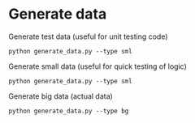 # Generate data

Generate test data (useful for unit testing code)
```
python generate_data.py --type sml
```

Generate small data (useful for quick testing of logic)
```
python generate_data.py --type sml
```

Generate big data (actual data)

```
python generate_data.py --type bg
```
